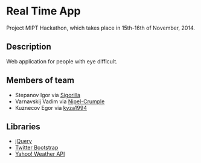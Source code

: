 Real Time App
==================

Project MIPT Hackathon, which takes place in 15th-16th of November, 2014.

Description
-----------

Web application for people with eye difficult.  

Members of team
---------------

* Stepanov Igor via [Sigorilla][]
* Varnavskij Vadim via [Nipel-Crumple][]
* Kuznecov Egor via [kyza1994][]

Libraries
---------

* [jQuery][jquery]
* [Twitter Bootstrap][bootstrap]
* [Yahoo! Weather API][yahoo]

[sigorilla]: https://github.com/Sigorilla "Sigorilla"
[nipel-crumple]: https://github.com/Nipel-Crumple "Nipel-Crumple"
[kyza1994]: https://github.com/kyza1994 "kyza1994"
[jVectorMap]: http://jvectormap.com/ "jVectorMap"
[bootstrap]: http://getbootstrap.com/ "Bootstrap"
[jquery]: http://jquery.com/ "jQuery"
[yahoo]: https://weather.yahoo.com/ "Yahoo! Weather"
